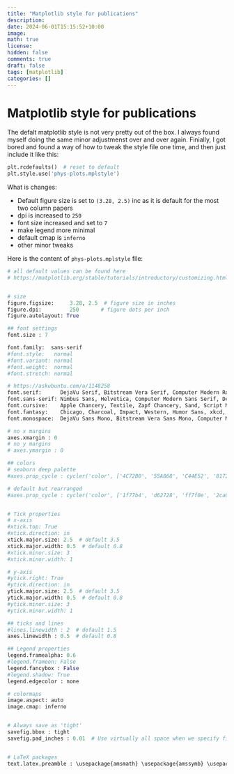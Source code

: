 ```yaml
---
title: "Matplotlib style for publications"
description:
date: 2024-06-01T15:15:52+10:00
image:
math: true
license:
hidden: false
comments: true
draft: false
tags: [matplotlib]
categories: []
---
```



# Matplotlib style for publications

The defalt matplotlib style is not very pretty out of the box. I always found myself doing the same minor adjustmenst over and over again. Finially, I got bored and found a way of how to tweak the style file one time, and then just include it like this:
```python
plt.rcdefaults()  # reset to default
plt.style.use('phys-plots.mplstyle')
```

What is changes:
- Default figure size is set to `(3.28, 2.5)` inc as it is default for the most two column papers
- dpi is increased to `250`
- font size increased and set to `7`
- make legend more minimal 
- default cmap is `inferno`
- other minor tweaks

Here is the content of `phys-plots.mplstyle` file:
```python
# all default values can be found here
# https://matplotlib.org/stable/tutorials/introductory/customizing.html


# size
figure.figsize:     3.28, 2.5  # figure size in inches
figure.dpi:         250       # figure dots per inch
figure.autolayout: True

## font settings
font.size : 7

font.family:  sans-serif
#font.style:   normal
#font.variant: normal
#font.weight:  normal
#font.stretch: normal

# https://askubuntu.com/a/1148258
font.serif:      DejaVu Serif, Bitstream Vera Serif, Computer Modern Roman, New Century Schoolbook, Century Schoolbook L, Utopia, ITC Bookman, Bookman, Nimbus Roman No9 L, Times New Roman, Times, Palatino, Charter, serif
font.sans-serif: Nimbus Sans, Helvetica, Computer Modern Sans Serif, DejaVu Sans, Bitstream Vera Sans, Lucida Grande, Verdana, Geneva, Lucid, Arial, Avant Garde, sans-serif
font.cursive:    Apple Chancery, Textile, Zapf Chancery, Sand, Script MT, Felipa, Comic Neue, Comic Sans MS, cursive
font.fantasy:    Chicago, Charcoal, Impact, Western, Humor Sans, xkcd, fantasy
font.monospace:  DejaVu Sans Mono, Bitstream Vera Sans Mono, Computer Modern Typewriter, Andale Mono, Nimbus Mono L, Courier New, Courier, Fixed, Terminal, monospace

# no x margins
axes.xmargin : 0
# no y margins 
# axes.ymargin : 0

## colors
# seaborn deep palette
#axes.prop_cycle : cycler('color', ['4C72B0', '55A868', 'C44E52', '8172B2', 'CCB974', '64B5CD'])

# default but rearranged
#axes.prop_cycle : cycler('color', ['1f77b4', 'd62728', 'ff7f0e', '2ca02c',  '9467bd', '8c564b', 'e377c2', '7f7f7f', 'bcbd22', '17becf'])


# Tick properties
# x-axis
#xtick.top: True
#xtick.direction: in
xtick.major.size: 2.5  # default 3.5
xtick.major.width: 0.5  # default 0.8
#xtick.minor.size: 3
#xtick.minor.width: 1

# y-axis
#ytick.right: True
#ytick.direction: in
ytick.major.size: 2.5  # default 3.5
ytick.major.width: 0.5  # default 0.8
#ytick.minor.size: 3
#ytick.minor.width: 1

## ticks and lines
#lines.linewidth : 2  # default 1.5
axes.linewidth : 0.5  # default 0.8

## Legend properties
legend.framealpha: 0.6
#legend.frameon: False
legend.fancybox : False
#legend.shadow: True
legend.edgecolor : none

# colormaps
image.aspect: auto
image.cmap: inferno


# Always save as 'tight'
savefig.bbox : tight
savefig.pad_inches : 0.01  # Use virtually all space when we specify figure dimensions


# LaTeX packages
text.latex.preamble : \usepackage{amsmath} \usepackage{amssymb} \usepackage{sfmath} 
```